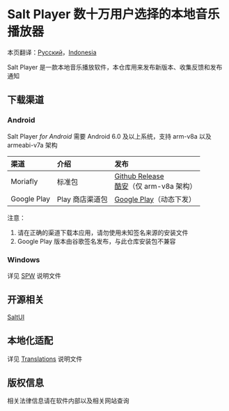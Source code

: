 # Salt Player 数十万用户选择的本地音乐播放器

本页翻译：[Русский](https://github.com/Moriafly/SaltPlayerSource/tree/main/README-RU.md)，[Indonesia](https://github.com/Moriafly/SaltPlayerSource/tree/main/README-ID.md)

Salt Player 是一款本地音乐播放软件，本仓库用来发布新版本、收集反馈和发布通知

## 下载渠道

### Android

Salt Player *for Android* 需要 Android 6.0 及以上系统，支持 arm-v8a 以及 armeabi-v7a 架构

| 渠道 | 介绍 | 发布 |
|:--|:--|:--|
| Moriafly | 标准包 | [Github Release](https://github.com/Moriafly/SaltPlayerSource/releases) <br> [酷安](https://www.coolapk.com/apk/284064)（仅 arm-v8a 架构） |
| Google Play | Play 商店渠道包 | [Google Play](https://play.google.com/store/apps/details?id=com.salt.music)（动态下发） |

注意：

1. 请在正确的渠道下载本应用，请勿使用未知签名来源的安装文件
2. Google Play 版本由谷歌签名发布，与此仓库安装包不兼容

### Windows

详见 [SPW](https://github.com/Moriafly/SPW) 说明文件

## 开源相关

[SaltUI](https://github.com/Moriafly/SaltUI)

## 本地化适配

详见 [Translations](https://github.com/Moriafly/SaltPlayerSource/tree/main/translations) 说明文件

## 版权信息

相关法律信息请在软件内部以及相关网站查询